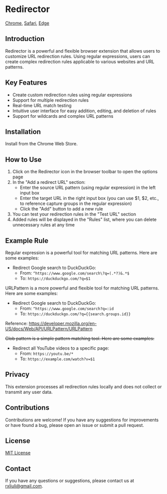 # Redirector

[Chrome](https://chromewebstore.google.com/detail/redirector/lioaeidejmlpffbndjhaameocfldlhin), [Safari](https://apps.apple.com/cn/app/url-redirector/id6743197230), [Edge](https://microsoftedge.microsoft.com/addons/detail/redirector/jhdjcofnjfeljeekjklhgfmfocfgibmm)

## Introduction

Redirector is a powerful and flexible browser extension that allows users to customize URL redirection rules. Using regular expressions, users can create complex redirection rules applicable to various websites and URL patterns.

## Key Features

- Create custom redirection rules using regular expressions
- Support for multiple redirection rules
- Real-time URL match testing
- Intuitive user interface for easy addition, editing, and deletion of rules
- Support for wildcards and complex URL patterns

## Installation

Install from the Chrome Web Store.

## How to Use

1. Click on the Redirector icon in the browser toolbar to open the options page
2. In the "Add a redirect URL" section:
   - Enter the source URL pattern (using regular expression) in the left input box
   - Enter the target URL in the right input box (you can use $1, $2, etc., to reference capture groups in the regular expression)
   - Click the "Add" button to add a new rule
3. You can test your redirection rules in the "Test URL" section
4. Added rules will be displayed in the "Rules" list, where you can delete unnecessary rules at any time

## Example Rule

Regular expression is a powerful tool for matching URL patterns. Here are some examples:

- Redirect Google search to DuckDuckGo:
  - From: `^https://www.google.com/search\?q=(.*?)&.*$`
  - To: `https://duckduckgo.com/?q=$1`

URLPattern is a more powerful and flexible tool for matching URL patterns. Here are some examples:

- Redirect Google search to DuckDuckGo:
  - From: `^https://www.google.com/search?q=:id`
  - To: `https://duckduckgo.com/?q={{search.groups.id}}`

Reference: <https://developer.mozilla.org/en-US/docs/Web/API/URLPattern/URLPattern>

~~Glob pattern is a simple pattern matching tool. Here are some examples:~~

- Redirect all YouTube videos to a specific page:
  - From: `https://youtu.be/*`
  - To: `https://example.com/watch?v=$1`

## Privacy

This extension processes all redirection rules locally and does not collect or transmit any user data.

## Contributions

Contributions are welcome! If you have any suggestions for improvements or have found a bug, please open an issue or submit a pull request.

## License

[MIT License](./LICENSE)

## Contact

If you have any questions or suggestions, please contact us at [rxliuli@gmail.com](mailto:rxliuli@gmail.com).
